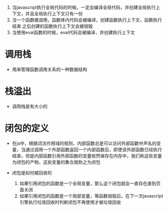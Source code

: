 
  1. 当javascript执行全局代码的时候，一定会编译全局代码，并创建全局执行上下文，并且全局执行上下文只有一份
  2. 当一个函数被调用，函数体内代码会被编译，创建函数执行上下文，函数执行结束
    之后创建的函数执行上下文会被销毁
  3. 当使用eval函数的时候，eval代码会被编译，并创建执行上下文

# 调用栈
  - 用来管理函数调用关系的一种数据结构
# 栈溢出
  - 调用栈是有大小的




# 闭包的定义
  - 在js中，根据词法作用域的规则，内部函数总是可以访问外部函数中声名的变量，当通过调用一个外部函数返回一个内部函数后，即使该外部函数已经执行结束，但是内部函数引用外部函数的变量依然保存在内存中，我们称这些变量为闭包的产物，这些变量的集合就称之为闭包

  - 闭包是如何被回收的
    1. 如果引用闭包的函数是一个全局变量，那么这个闭包就会一直存在直到页面关闭
    2. 如果引用闭包的函数是一个局部变量，等函数销毁后，在下一次javascript引擎执行垃圾回收时判断闭包不再使用才被垃圾回收

  